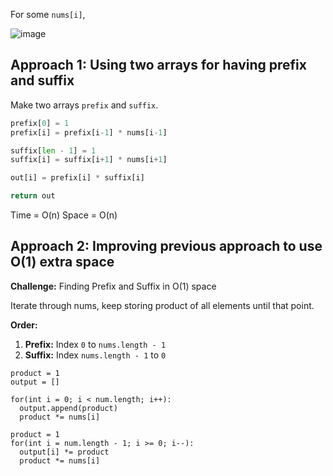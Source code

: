 For some `nums[i]`, 

![image](https://user-images.githubusercontent.com/49439106/162609258-84197377-d4a7-4c64-9f05-bdf7f91fdc5e.png)


## Approach 1: Using two arrays for having prefix and suffix

Make two arrays `prefix` and `suffix`. 

```python
prefix[0] = 1
prefix[i] = prefix[i-1] * nums[i-1]

suffix[len - 1] = 1
suffix[i] = suffix[i+1] * nums[i+1]

out[i] = prefix[i] * suffix[i]

return out
```

Time = O(n)
Space = O(n)

## Approach 2: Improving previous approach to use O(1) extra space

**Challenge:** Finding Prefix and Suffix in O(1) space

Iterate through nums, keep storing product of all elements until that point. 

**Order:**
1. **Prefix:** Index `0` to `nums.length - 1`
2. **Suffix:** Index `nums.length - 1` to `0`



```python3
product = 1
output = []

for(int i = 0; i < num.length; i++):
  output.append(product)
  product *= nums[i]
  
product = 1
for(int i = num.length - 1; i >= 0; i--):
  output[i] *= product
  product *= nums[i] 
```
